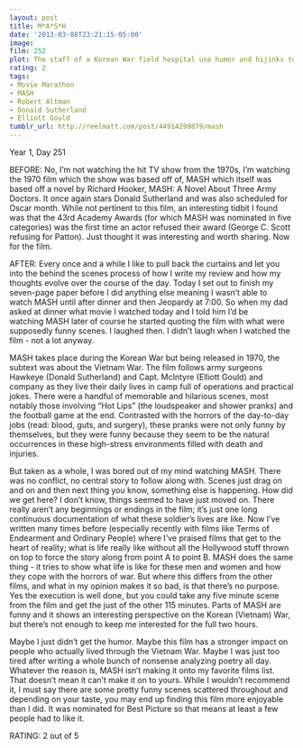 ```yaml
---
layout: post
title: M*A*S*H
date: '2013-03-08T23:21:15-05:00'
image: 
film: 252
plot: The staff of a Korean War field hospital use humor and hijinks to keep their sanity in the face of the horror of war.
rating: 2
tags:
- Movie Marathon
- MASH
- Robert Altman
- Donald Sutherland
- Elliott Gould
tumblr_url: http://reelmatt.com/post/44914299879/mash
---
```


Year 1, Day 251

BEFORE: No, I’m not watching the hit TV show from the 1970s, I’m watching the 1970 film which the show was based off of, MASH which itself was based off a novel by Richard Hooker, MASH: A Novel About Three Army Doctors. It once again stars Donald Sutherland and was also scheduled for Oscar month. While not pertinent to this film, an interesting tidbit I found was that the 43rd Academy Awards (for which MASH was nominated in five categories) was the first time an actor refused their award (George C. Scott refusing for Patton). Just thought it was interesting and worth sharing. Now for the film.

AFTER: Every once and a while I like to pull back the curtains and let you into the behind the scenes process of how I write my review and how my thoughts evolve over the course of the day. Today I set out to finish my seven-page paper before I did anything else meaning I wasn’t able to watch MASH until after dinner and then Jeopardy at 7:00. So when my dad asked at dinner what movie I watched today and I told him I’d be watching MASH later of course he started quoting the film with what were supposedly funny scenes. I laughed then. I didn’t laugh when I watched the film - not a lot anyway.

MASH takes place during the Korean War but being released in 1970, the subtext was about the Vietnam War. The film follows army surgeons Hawkeye (Donald Sutherland) and Capt. McIntyre (Elliott Gould) and company as they live their daily lives in camp full of operations and practical jokes. There were a handful of memorable and hilarious scenes, most notably those involving “Hot Lips” (the loudspeaker and shower pranks) and the football game at the end. Contrasted with the horrors of the day-to-day jobs (read: blood, guts, and surgery), these pranks were not only funny by themselves, but they were funny because they seem to be the natural occurrences in these high-stress environments filled with death and injuries.

But taken as a whole, I was bored out of my mind watching MASH. There was no conflict, no central story to follow along with. Scenes just drag on and on and then next thing you know, something else is happening. How did we get here? I don’t know, things seemed to have just moved on. There really aren’t any beginnings or endings in the film; it’s just one long continuous documentation of what these soldier’s lives are like. Now I’ve written many times before (especially recently with films like Terms of Endearment and Ordinary People) where I’ve praised films that get to the heart of reality; what is life really like without all the Hollywood stuff thrown on top to force the story along from point A to point B. MASH does the same thing - it tries to show what life is like for these men and women and how they cope with the horrors of war. But where this differs from the other films, and what in my opinion makes it so bad, is that there’s no purpose. Yes the execution is well done, but you could take any five minute scene from the film and get the just of the other 115 minutes. Parts of MASH are funny and it shows an interesting perspective on the Korean (Vietnam) War, but there’s not enough to keep me interested for the full two hours.

Maybe I just didn’t get the humor. Maybe this film has a stronger impact on people who actually lived through the Vietnam War. Maybe I was just too tired after writing a whole bunch of nonsense analyzing poetry all day. Whatever the reason is, MASH isn’t making it onto my favorite films list. That doesn’t mean it can’t make it on to yours. While I wouldn’t recommend it, I must say there are some pretty funny scenes scattered throughout and depending on your taste, you may end up finding this film more enjoyable than I did. It was nominated for Best Picture so that means at least a few people had to like it.

RATING: 2 out of 5
